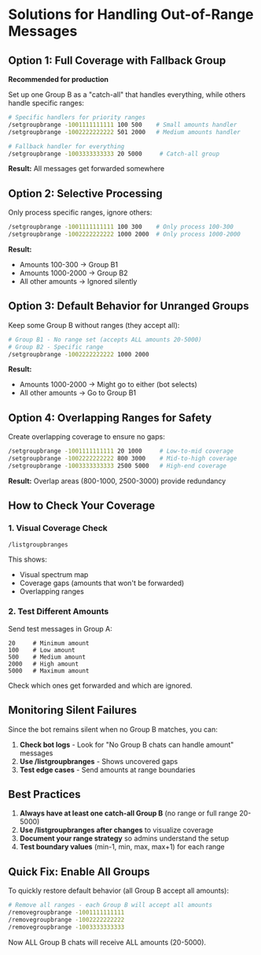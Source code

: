 # Solutions for Handling Out-of-Range Messages

## Option 1: Full Coverage with Fallback Group
**Recommended for production**

Set up one Group B as a "catch-all" that handles everything, while others handle specific ranges:

```bash
# Specific handlers for priority ranges
/setgroupbrange -1001111111111 100 500    # Small amounts handler
/setgroupbrange -1002222222222 501 2000   # Medium amounts handler

# Fallback handler for everything
/setgroupbrange -1003333333333 20 5000     # Catch-all group
```

**Result:** All messages get forwarded somewhere

## Option 2: Selective Processing
Only process specific ranges, ignore others:

```bash
/setgroupbrange -1001111111111 100 300    # Only process 100-300
/setgroupbrange -1002222222222 1000 2000  # Only process 1000-2000
```

**Result:** 
- Amounts 100-300 → Group B1
- Amounts 1000-2000 → Group B2
- All other amounts → Ignored silently

## Option 3: Default Behavior for Unranged Groups
Keep some Group B without ranges (they accept all):

```bash
# Group B1 - No range set (accepts ALL amounts 20-5000)
# Group B2 - Specific range
/setgroupbrange -1002222222222 1000 2000
```

**Result:**
- Amounts 1000-2000 → Might go to either (bot selects)
- All other amounts → Go to Group B1

## Option 4: Overlapping Ranges for Safety
Create overlapping coverage to ensure no gaps:

```bash
/setgroupbrange -1001111111111 20 1000     # Low-to-mid coverage
/setgroupbrange -1002222222222 800 3000    # Mid-to-high coverage
/setgroupbrange -1003333333333 2500 5000   # High-end coverage
```

**Result:** Overlap areas (800-1000, 2500-3000) provide redundancy

## How to Check Your Coverage

### 1. Visual Coverage Check
```
/listgroupbranges
```
This shows:
- Visual spectrum map
- Coverage gaps (amounts that won't be forwarded)
- Overlapping ranges

### 2. Test Different Amounts
Send test messages in Group A:
```
20     # Minimum amount
100    # Low amount
500    # Medium amount
2000   # High amount
5000   # Maximum amount
```

Check which ones get forwarded and which are ignored.

## Monitoring Silent Failures

Since the bot remains silent when no Group B matches, you can:

1. **Check bot logs** - Look for "No Group B chats can handle amount" messages
2. **Use /listgroupbranges** - Shows uncovered gaps
3. **Test edge cases** - Send amounts at range boundaries

## Best Practices

1. **Always have at least one catch-all Group B** (no range or full range 20-5000)
2. **Use /listgroupbranges after changes** to visualize coverage
3. **Document your range strategy** so admins understand the setup
4. **Test boundary values** (min-1, min, max, max+1) for each range

## Quick Fix: Enable All Groups
To quickly restore default behavior (all Group B accept all amounts):

```bash
# Remove all ranges - each Group B will accept all amounts
/removegroupbrange -1001111111111
/removegroupbrange -1002222222222
/removegroupbrange -1003333333333
```

Now ALL Group B chats will receive ALL amounts (20-5000).
